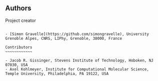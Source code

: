 Authors
-------

Project creator
~~~~~~~~~~~~~~~

- [Simon Gravelle](https://github.com/simongravelle), University Grenoble Alpes, CNRS, LIPhy, Grenoble, 38000, France

Contributors
~~~~~~~~~~~~

- Jacob R. Gissinger, Stevens Institute of Technology, Hoboken, NJ 07030, USA
- Axel Kohlmeyer, Institute for Computational Molecular Science, Temple University, Philadelphia, PA 19122, USA
